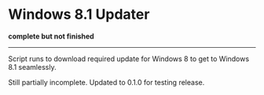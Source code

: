 Windows 8.1 Updater
===================

**complete but not finished**

-----

Script runs to download required update for Windows 8 to get to Windows 8.1 seamlessly.  
  
Still partially incomplete. Updated to 0.1.0 for testing release.